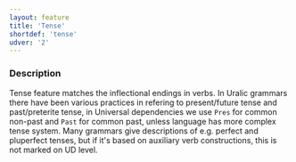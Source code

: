 ```yaml
---
layout: feature
title: 'Tense'
shortdef: 'tense'
udver: '2'
---
```


### Description

Tense feature matches the inflectional endings in verbs.  In Uralic grammars
there have been various practices in refering to present/future tense and
past/preterite tense, in Universal dependencies we use `Pres` for common
non-past and `Past` for common past, unless language has more complex tense
system. Many grammars give descriptions of e.g. perfect and pluperfect tenses,
but if it's based on auxiliary verb constructions, this is not marked on UD
level.
<!-- Interlanguage links updated Po lis 14 15:34:59 CET 2022 -->
